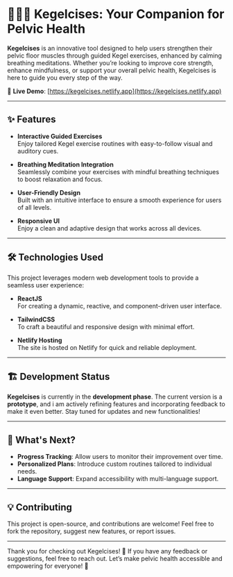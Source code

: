 # 🚀🧘‍♂️ Kegelcises: Your Companion for Pelvic Health

**Kegelcises** is an innovative tool designed to help users strengthen their pelvic floor muscles through guided Kegel exercises, enhanced by calming breathing meditations. Whether you’re looking to improve core strength, enhance mindfulness, or support your overall pelvic health, Kegelcises is here to guide you every step of the way.  

🌟 **Live Demo**: [https://kegelcises.netlify.app](https://kegelcises.netlify.app)

---

## ✨ Features

- **Interactive Guided Exercises**  
  Enjoy tailored Kegel exercise routines with easy-to-follow visual and auditory cues.  

- **Breathing Meditation Integration**  
  Seamlessly combine your exercises with mindful breathing techniques to boost relaxation and focus.

- **User-Friendly Design**  
  Built with an intuitive interface to ensure a smooth experience for users of all levels.

- **Responsive UI**  
  Enjoy a clean and adaptive design that works across all devices.

---

## 🛠️ Technologies Used

This project leverages modern web development tools to provide a seamless user experience:  

- **ReactJS**  
  For creating a dynamic, reactive, and component-driven user interface.  

- **TailwindCSS**  
  To craft a beautiful and responsive design with minimal effort.  

- **Netlify Hosting**  
  The site is hosted on Netlify for quick and reliable deployment.  

---

## 🏗️ Development Status  

**Kegelcises** is currently in the **development phase**. The current version is a **prototype**, and i am actively refining features and incorporating feedback to make it even better. Stay tuned for updates and new functionalities!

---

## 🚧 What's Next?

- **Progress Tracking**: Allow users to monitor their improvement over time.
- **Personalized Plans**: Introduce custom routines tailored to individual needs.
- **Language Support**: Expand accessibility with multi-language support.

---

## 💡 Contributing

This project is open-source, and contributions are welcome! Feel free to fork the repository, suggest new features, or report issues.  

---

Thank you for checking out Kegelcises! 🙏 If you have any feedback or suggestions, feel free to reach out. Let’s make pelvic health accessible and empowering for everyone! 🌈
